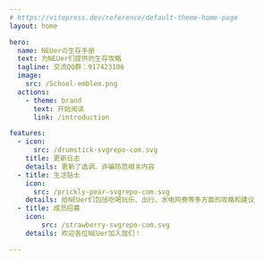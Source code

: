 ```yaml
---
# https://vitepress.dev/reference/default-theme-home-page
layout: home

hero:
  name: NEUerの生存手册
  text: 为NEUer们提供的生存攻略
  tagline: 交流QQ群：917423106
  image:
    src: /School-emblem.png
  actions:
    - theme: brand
      text: 开始阅读
      link: /introduction

features:
  - icon:
      src: /drumstick-svgrepo-com.svg
    title: 更新日志
    details: 更新了选调、诈骗防范相关内容
  - title: 生活贴士
    icon:
      src: /prickly-pear-svgrepo-com.svg
    details: 给NEUer们包括吃喝玩乐、出行、水电网费等多方面的攻略和建议
  - title: 成员招募
    icon:
        src: /strawberry-svgrepo-com.svg
    details: 欢迎各位NEUer加入我们！

---
```

<script setup>
import { onMounted } from 'vue'
onMounted(()=>{
   var _hmt = _hmt || [];
          (function() {
            var hm = document.createElement("script");
            hm.src = "https://hm.baidu.com/hm.js?e03d1197ba7abe7aa689977cff58c39a";
            var s = document.getElementsByTagName("script")[0];
            s.parentNode.insertBefore(hm, s);
          })();
})

</script>
<meta name="keywords" content="NEU,东北大学,校园网,保研,生存手册,新生指南,入学指南,指南,保研,考研,东大,南湖,浑南"/>
<meta name="description" content="NEU生存手册是帮助东北大学的同学在生活、学习等方面提供帮助的网站"/>
